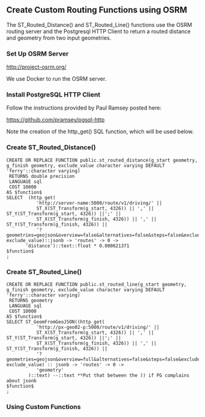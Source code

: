 ## Create Custom Routing Functions using OSRM

The ST_Routed_Distance() and ST_Routed_Line() functions use the OSRM routing server and the Postgresql HTTP Client to return a routed distance and geometry from two input geometries. 

### Set Up OSRM Server

http://project-osrm.org/

We use Docker to run the OSRM server. 

### Install PostgreSQL HTTP Client

Follow the instructions provided by Paul Ramsey posted here: 

https://github.com/pramsey/pgsql-http

Note the creation of the http_get() SQL function, which will be used below. 

### Create ST_Routed_Distance() 

    CREATE OR REPLACE FUNCTION public.st_routed_distance(g_start geometry, g_finish geometry, exclude_value character varying DEFAULT 'ferry'::character varying)
     RETURNS double precision
     LANGUAGE sql
     COST 10000
    AS $function$
    SELECT  (http_get(
               'http://server-name:5000/route/v1/driving/' ||
               ST_X(ST_Transform(g_start, 4326)) || ',' || ST_Y(ST_Transform(g_start, 4326)) ||';' ||
               ST_X(ST_Transform(g_finish, 4326)) || ',' || ST_Y(ST_Transform(g_finish, 4326)) ||
               '?geometries=geojson&overview=false&alternatives=false&steps=false&exclude='|| exclude_value)::jsonb -> 'routes' -> 0 ->
           'distance')::text::float * 0.000621371
    $function$
    ;

### Create ST_Routed_Line() 

    CREATE OR REPLACE FUNCTION public.st_routed_line(g_start geometry, g_finish geometry, exclude_value character varying DEFAULT 'ferry'::character varying)
     RETURNS geometry
     LANGUAGE sql
     COST 10000
    AS $function$
    SELECT ST_GeomFromGeoJSON((http_get(
               'http://px-geo02-p:5000/route/v1/driving/' ||
               ST_X(ST_Transform(g_start, 4326)) || ',' || ST_Y(ST_Transform(g_start, 4326)) ||';' ||
               ST_X(ST_Transform(g_finish, 4326)) || ',' || ST_Y(ST_Transform(g_finish, 4326)) ||
               '?geometries=geojson&overview=full&alternatives=false&steps=false&exclude='|| exclude_value) :: jsonb -> 'routes' -> 0 ->
               'geometry'
            )::text) --::text **Put that between the )) if PG complains about jsonb
    $function$
    ;

### Using Custom Functions


